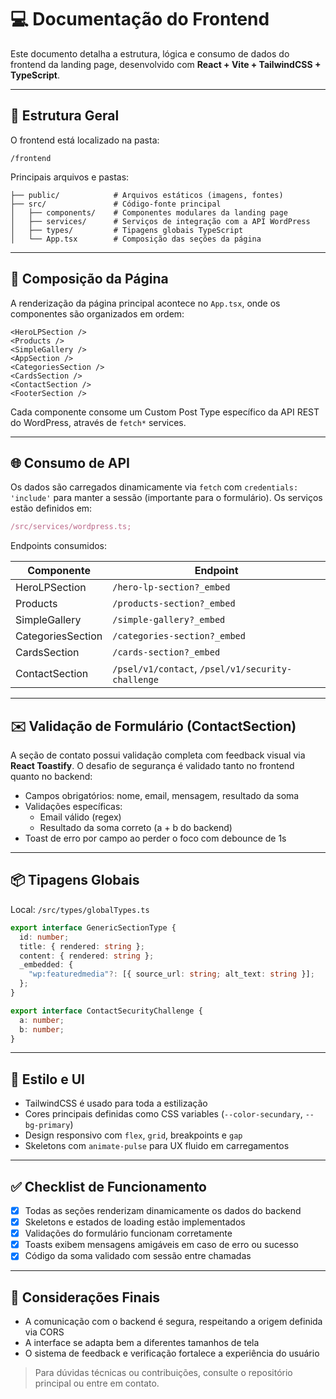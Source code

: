 # 💻 Documentação do Frontend

Este documento detalha a estrutura, lógica e consumo de dados do frontend da landing page, desenvolvido com **React + Vite + TailwindCSS + TypeScript**.

---

## 🚀 Estrutura Geral

O frontend está localizado na pasta:

```
/frontend
```

Principais arquivos e pastas:

```
├── public/            # Arquivos estáticos (imagens, fontes)
├── src/               # Código-fonte principal
│   ├── components/    # Componentes modulares da landing page
│   ├── services/      # Serviços de integração com a API WordPress
│   ├── types/         # Tipagens globais TypeScript
│   └── App.tsx        # Composição das seções da página
```

---

## 🧩 Composição da Página

A renderização da página principal acontece no `App.tsx`, onde os componentes são organizados em ordem:

```tsx
<HeroLPSection />
<Products />
<SimpleGallery />
<AppSection />
<CategoriesSection />
<CardsSection />
<ContactSection />
<FooterSection />
```

Cada componente consome um Custom Post Type específico da API REST do WordPress, através de `fetch*` services.

---

## 🌐 Consumo de API

Os dados são carregados dinamicamente via `fetch` com `credentials: 'include'` para manter a sessão (importante para o formulário). Os serviços estão definidos em:

```ts
/src/services/wordpress.ts;
```

Endpoints consumidos:

| Componente        | Endpoint                                          |
| ----------------- | ------------------------------------------------- |
| HeroLPSection     | `/hero-lp-section?_embed`                         |
| Products          | `/products-section?_embed`                        |
| SimpleGallery     | `/simple-gallery?_embed`                          |
| CategoriesSection | `/categories-section?_embed`                      |
| CardsSection      | `/cards-section?_embed`                           |
| ContactSection    | `/psel/v1/contact`, `/psel/v1/security-challenge` |

---

## ✉️ Validação de Formulário (ContactSection)

A seção de contato possui validação completa com feedback visual via **React Toastify**. O desafio de segurança é validado tanto no frontend quanto no backend:

- Campos obrigatórios: nome, email, mensagem, resultado da soma
- Validações específicas:
  - Email válido (regex)
  - Resultado da soma correto (a + b do backend)
- Toast de erro por campo ao perder o foco com debounce de 1s

---

## 📦 Tipagens Globais

Local: `/src/types/globalTypes.ts`

```ts
export interface GenericSectionType {
  id: number;
  title: { rendered: string };
  content: { rendered: string };
  _embedded: {
    "wp:featuredmedia"?: [{ source_url: string; alt_text: string }];
  };
}

export interface ContactSecurityChallenge {
  a: number;
  b: number;
}
```

---

## 🎨 Estilo e UI

- TailwindCSS é usado para toda a estilização
- Cores principais definidas como CSS variables (`--color-secundary`, `--bg-primary`)
- Design responsivo com `flex`, `grid`, breakpoints e `gap`
- Skeletons com `animate-pulse` para UX fluido em carregamentos

---

## ✅ Checklist de Funcionamento

- [x] Todas as seções renderizam dinamicamente os dados do backend
- [x] Skeletons e estados de loading estão implementados
- [x] Validações do formulário funcionam corretamente
- [x] Toasts exibem mensagens amigáveis em caso de erro ou sucesso
- [x] Código da soma validado com sessão entre chamadas

---

## 📎 Considerações Finais

- A comunicação com o backend é segura, respeitando a origem definida via CORS
- A interface se adapta bem a diferentes tamanhos de tela
- O sistema de feedback e verificação fortalece a experiência do usuário

> Para dúvidas técnicas ou contribuições, consulte o repositório principal ou entre em contato.

